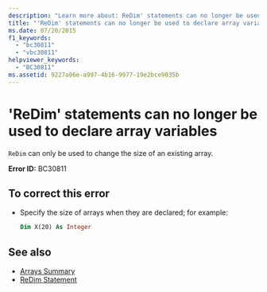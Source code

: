 ```yaml
---
description: "Learn more about: ReDim' statements can no longer be used to declare array variables"
title: "'ReDim' statements can no longer be used to declare array variables"
ms.date: 07/20/2015
f1_keywords:
  - "bc30811"
  - "vbc30811"
helpviewer_keywords:
  - "BC30811"
ms.assetid: 9227a06e-a997-4b16-9977-19e2bce9035b
---
```

# 'ReDim' statements can no longer be used to declare array variables

`ReDim` can only be used to change the size of an existing array.

**Error ID:** BC30811

## To correct this error

- Specify the size of arrays when they are declared; for example:

  ```vb
  Dim X(20) As Integer
  ```

## See also

- [Arrays Summary](../language-reference/keywords/arrays-summary.md)
- [ReDim Statement](../language-reference/statements/redim-statement.md)
